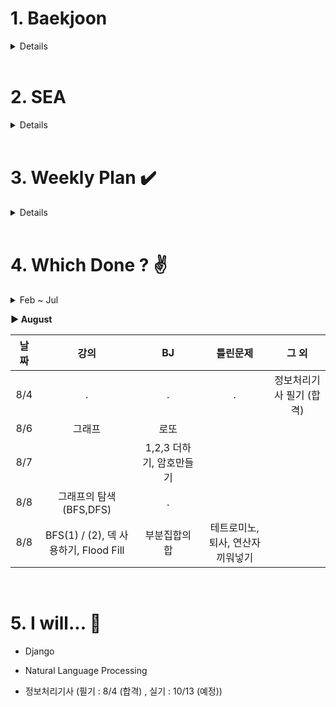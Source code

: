 # 1. Baekjoon 
<details>

* [[My Profile]](https://www.acmicpc.net/user/riim715) 

    **푸는 대로 업로드 할 예정**  

* 2019-07-19 ~ : CODE IT 강의 수강 및 해당 문제 풀기


</details>

<br>

# 2. SEA

<details>

 또 다른 알고리즘 공부 사이트 

* 2019-02-06 현재 공부 중 : 파이썬 프로그래밍 기초(1), 파이썬 SW문제해결 기본

* 2019-03-03 : 파이썬 프로그래밍 기초(2)

* 2019-03-13 : 파이썬 프로그래밍 기본(1)

* 2019-03-18 : 파이썬 프로그래밍 기본(2)

* 2019-03-29 : 파이썬 프로그래밍 기본(3)

* 2019-04-01 : 파이썬 프로그래밍 기본(4)

</details>

<br>


# 3. Weekly Plan :heavy_check_mark: 

<details>
   
- [X] 3월 1주차 - 파이썬 프로그래밍 기초 (1) - 190307 수료

- [X] 3월 1주차 - 파이썬 프로그래밍 기초 (2) 

- [X] 3월 2주차 - 파이썬 프로그래밍 기초 (1) 못 푼 문제 - 190307 수료

- [ ] 3월 2주차 - 파이썬 프로그래밍 기초 (2) 못 푼 문제 

- [X] 3월 3주차 - 파이썬 프로그래밍 기본 (1) - 190318 수료

- [X] 3월 3주차 - 파이썬 프로그래밍 기본 (2) - 190402 수료

- [ ] 3월 4주차 - 파이썬 프로그래밍 기본 (3)

- [ ] 3월 4주차 - 파이썬 프로그래밍 기본 (4)

- [ ] 5월 1주차 - 파이썬 프로그래밍 기본 (5) 너무 어려움...

- [ ] 5월 4주차 - 파이썬 프로그래밍 기본 (6), (7)

</details>



<br>

# 4. Which Done ? :v:
<details>
   <summary>  Feb ~ Jul </summary>
   <details>
      <summary>  February </summary>

날짜 | SEA | 틀린문제| BJ | 틀린문제
:---:|:---: |:---: |:---:|:---:
2/8 | #4828 | . | #15552, #2577, #4344 | .
2/9 | . | . | #2750<br> (Bubble / Insertion Sort) | .
2/10 | 7장 | ~~24,30,32차시~~ | . | #4834 - 미완
2/12 | 24차시 | ~~30, 32차시(오류)~~ |
2/14 | #6329 | . | #2751<br>(Merge / Heap Sort) |
2/15 | . | ~~8장 (함수로 정의 안함)~~ | 
2/20 | 6,8,9장 | ~~35차시~~ <br> ~~46,47,52,53차시~~ | 
2/25 | 8장 강의 <br> 52,53차시 |
2/28 | 파이썬 기초(1) <br> 개념 부족한 강의들  | 

</details>

<br> 
<details>
  <summary>  March  </summary>
  
|날짜 | SEA | 틀린문제| BJ | 틀린문제|
|:---:|:---: |:---: |:---:|:---: |
|3/3 | 30차시 | . | #2752 <br> (Counting / Radix Sort) | Radix Sort 코드 못 짬
|3/4 | 12장 <br> enumerate() | 2-(~~5,10~~,13)차시  | 
|3/5 | 1-(32,46,47)차시 <br> lambda식, reduce 메쏘드  | . |
|3/6 | 13장 <br> 1-(35)차시 | ~~2-(29,32,33)차시~~ |  
|3/11 | 15장 강의 | . | .  |
|3/12 | 15장 문제<br> 2-(32,33)차시 | .
|3/13 | 2-(5,10,41)차시 <br> 새로운 리스트내포 방식| ~~전기버스~~ | . 
|3/14 | 2-(40)차시 <br> 전기버스,숫자카드 | .
|3/18 | 구간합 | . 
|3/19 | . |  ~~색칠하기 <br> 부분집합의 합~~ | .
|3/21 | 부분집합의 합 |  | .
|3/23 | 색칠하기 |  | .
|3/27 | 특별한정렬 | 
|3/29 | 문자열 비교 <br> 글자수 | 회문 | . 


</details>

<br>

**3월 못 푼 문제  :  기초 2-(13,29)차시  /  기본 3-(회문)  /  기본 4-(괄호검사)**

<br> 
<details>
  <summary>  April  </summary>
  
날짜 | SEA | 틀린문제| BJ | 틀린문제
:---:|:---: |:---: |:---:|:---:
4/1 | 반복문자지우기 | ~~괄호검사~~ | .
4/2 | 괄호검사, 이진탐색 <br> 2-(29)차시|
4/5 | . | 4 - (종이붙이기, ~~그래프경로~~) | .
~4/28 | 시험기간 | 시험기간 | 시험기간 | 시험기간
4/30 | 그래프경로

</details>

<br>

**4월 못 푼 문제  :  기초 2-(13)차시  /  기본 3-(회문)  /  기본 4-(종이붙이기)**

<br>

<details>
  <summary>  May  </summary>
  
날짜 | SEA | 틀린문제| BJ | 틀린문제
:---:|:---: |:---: |:---:|:---:
5/1 | 5-(forth) | 
5/2~5/9 | 기본 5일차 ~ing.. |
5/21 | 6 - (회전)|
5/23 | . | 7 - (수열 합치기) |
5/24 | 7 - (암호) | 
5/25 | 7 - (수열 편집) |
</details>

<br>

**5월 못 푼 문제  :  기본(5) 너무 어려움...**

<br>

<details>
  <summary>  July  </summary>
  
날짜 | 강의 | BJ | 틀린문제
:---:|:---:|:---:|:---:
7/19 | 브루트포스 | 일곱난쟁이, 날짜계산 |
7/23 | N중 for문, 순열 |
7/24 | 재귀함수 사용하기 |
7/29| 비트마스크 |
</details>

<br>
</details>


__▶ August__
  
날짜 | 강의| BJ | 틀린문제 | 그 외
:---:|:---:|:---:|:---: |:---:
8/4 | .| . | . | 정보처리기사 필기 (합격) |
8/6 | 그래프 | 로또 |
8/7 |  | 1,2,3 더하기, 암호만들기 |
8/8 | 그래프의 탐색(BFS,DFS) |  . |
8/8 | BFS(1) / (2), 덱 사용하기, Flood Fill | 부분집합의 합 | 테트로미노, 퇴사, 연산자 끼워넣기



<br>

# 5. I will... :see_no_evil:

* Django

* Natural Language Processing

* 정보처리기사 (필기 : 8/4 (합격) , 실기 : 10/13 (예정))
